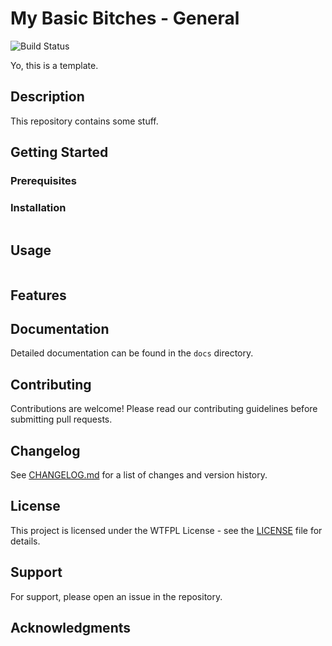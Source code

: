 # My Basic Bitches - General

![Build Status](https://img.shields.io/github/license/pistolwhip-justin/pistolwhip-justin.svg)

Yo, this is a template.

## Description

This repository contains some stuff.

## Getting Started

### Prerequisites

### Installation

```bash
```

## Usage

```
```

## Features

## Documentation

Detailed documentation can be found in the `docs` directory.

## Contributing

Contributions are welcome! Please read our contributing guidelines before submitting pull requests.

## Changelog

See [CHANGELOG.md](CHANGELOG.md) for a list of changes and version history.

## License

This project is licensed under the WTFPL License - see the [LICENSE](../../LICENSE.md) file for details.

## Support

For support, please open an issue in the repository.

## Acknowledgments
